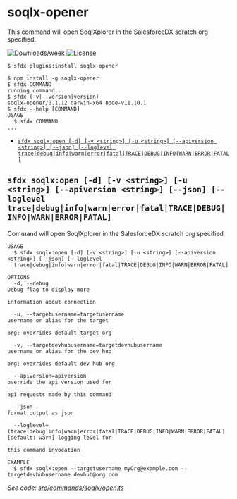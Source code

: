soqlx-opener
============

This command will open SoqlXplorer in the SalesforceDX scratch org specified.

[![Downloads/week](https://img.shields.io/npm/dw/soqlx-opener.svg)](https://npmjs.org/package/soqlx-opener)
[![License](https://img.shields.io/npm/l/soqlx-opener.svg)](https://github.com/ImJohnMDaniel/soqlx-opener/blob/master/package.json)

<!-- toc -->

<!-- tocstop -->
<!-- install -->
`$ sfdx plugins:install soqlx-opener`
<!-- installstop -->
<!-- usage -->
```sh-session
$ npm install -g soqlx-opener
$ sfdx COMMAND
running command...
$ sfdx (-v|--version|version)
soqlx-opener/0.1.12 darwin-x64 node-v11.10.1
$ sfdx --help [COMMAND]
USAGE
  $ sfdx COMMAND
...
```
<!-- usagestop -->
<!-- commands -->
* [`sfdx soqlx:open [-d] [-v <string>] [-u <string>] [--apiversion <string>] [--json] [--loglevel trace|debug|info|warn|error|fatal|TRACE|DEBUG|INFO|WARN|ERROR|FATAL]`](#sfdx-soqlxopen--d--v-string--u-string---apiversion-string---json---loglevel-tracedebuginfowarnerrorfataltracedebuginfowarnerrorfatal)

## `sfdx soqlx:open [-d] [-v <string>] [-u <string>] [--apiversion <string>] [--json] [--loglevel trace|debug|info|warn|error|fatal|TRACE|DEBUG|INFO|WARN|ERROR|FATAL]`

Command will open SoqlXplorer in the SalesforceDX scratch org specified

```
USAGE
  $ sfdx soqlx:open [-d] [-v <string>] [-u <string>] [--apiversion <string>] [--json] [--loglevel 
  trace|debug|info|warn|error|fatal|TRACE|DEBUG|INFO|WARN|ERROR|FATAL]

OPTIONS
  -d, --debug                                                                       Debug flag to display more
                                                                                    information about connection

  -u, --targetusername=targetusername                                               username or alias for the target
                                                                                    org; overrides default target org

  -v, --targetdevhubusername=targetdevhubusername                                   username or alias for the dev hub
                                                                                    org; overrides default dev hub org

  --apiversion=apiversion                                                           override the api version used for
                                                                                    api requests made by this command

  --json                                                                            format output as json

  --loglevel=(trace|debug|info|warn|error|fatal|TRACE|DEBUG|INFO|WARN|ERROR|FATAL)  [default: warn] logging level for
                                                                                    this command invocation

EXAMPLE
  $ sfdx soqlx:open --targetusername myOrg@example.com --targetdevhubusername devhub@org.com
```

_See code: [src/commands/soqlx/open.ts](https://github.com/ImJohnMDaniel/soqlx-opener/blob/v0.1.12/src/commands/soqlx/open.ts)_
<!-- commandsstop -->
